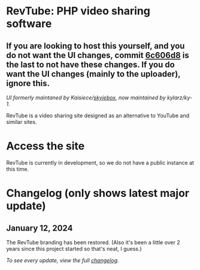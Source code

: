 # RevTube: PHP video sharing software

## If you are looking to host this yourself, and you do not want the UI changes, commit [6c606d8](https://github.com/catrilldev/revtube/commit/6c606d8010515ab18c560225570d544bcfdd9677) is the last to not have these changes. If you do want the UI changes (mainly to the uploader), ignore this.

*UI formerly maintaned by Kaisiece/[skyiebox](https://github.com/skyiebox), now maintained by kylarz/ky-1.*

RevTube is a video <!--(with audio uploading a feature that was going to be added)--> sharing site designed as an alternative to YouTube and similar sites.
# Access the site 
<!--You can access RevTube at https://rev.yoretude.com.-->
<!--~~For the upcoming "Redux" layout, the link is: https://redst0ne.xyz/vistatuberedux~~ (Redux is cancelled)
For the current "skeuo" layout, the link is https://rev.yoretude.com.
-->
RevTube is currently in development, so we do not have a public instance at this time.
# Changelog (only shows latest major update)
## January 12, 2024
The RevTube branding has been restored. (Also it's been a little over 2 years since this project started so that's neat, I guess.)

*To see every update, view the full [changelog](https://github.com/cosmixcode/revtube/blob/semi-2013/changelog.md).*

